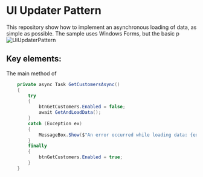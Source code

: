 # UI Updater Pattern
This repository show how to implement an asynchronous loading of data, as simple as possible.
The sample uses Windows Forms, but the basic p
![UiUpdaterPattern](https://github.com/user-attachments/assets/f8dbf9cd-d8ed-4bc5-8a04-ff74f6497264)

## Key elements:
The main method of 

```C#
    private async Task GetCustomersAsync()
    {
        try
        {
            btnGetCustomers.Enabled = false;
            await GetAndLoadData();
        }
        catch (Exception ex)
        {
            MessageBox.Show($"An error occurred while loading data: {ex.Message}", "Error", MessageBoxButtons.OK, MessageBoxIcon.Error);
        }
        finally
        {
            btnGetCustomers.Enabled = true;
        }
    }
```
